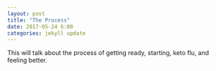 ```yaml
---
layout: post
title: "The Process"
date: 2017-05-24 6:00
categories: jekyll update
---
```

This will talk about the process of getting ready, starting, keto flu, and feeling better.
